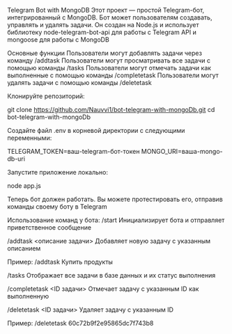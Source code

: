 Telegram Bot with MongoDB
Этот проект — простой Telegram-бот, интегрированный с MongoDB. Бот может пользователям создавать, управлять и удалять задачи. Он создан на Node.js и использует библиотеку node-telegram-bot-api для работы с Telegram API и mongoose для работы с MongoDB

Основные функции
Пользователи могут добавлять задачи через команду /addtask
Пользователи могут просматривать все задачи с помощью команды /tasks
Пользователи могут отмечать задачи как выполненные с помощью команды /completetask
Пользователи могут удалять задачи с помощью команды /deletetask

Клонируйте репозиторий:

git clone https://github.com/Nauvvi1/bot-telegram-with-mongoDb.git cd bot-telegram-with-mongoDb

Создайте файл .env в корневой директории с следующими переменными:

TELEGRAM_TOKEN=ваш-telegram-бот-токен
MONGO_URI=ваша-mongo-db-uri

Запустите приложение локально:

node app.js

Теперь бот должен работать. Вы можете протестировать его, отправив команды своему боту в Telegram

Использование команд у бота:
/start
Инициализирует бота и отправляет приветственное сообщение

/addtask <описание задачи>
Добавляет новую задачу с указанным описанием

Пример:
/addtask Купить продукты

/tasks
Отображает все задачи в базе данных и их статус выполнения

/completetask <ID задачи>
Отмечает задачу с указанным ID как выполненную

/deletetask <ID задачи>
Удаляет задачу с указанным ID

Пример:
/deletetask 60c72b9f2e95865dc7f743b8
